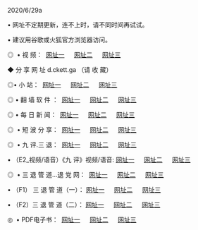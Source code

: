 <p>2020/6/29a
<p>• 网址不定期更新，连不上时，请不同时间再试试。
<p>• 建议用谷歌或火狐官方浏览器访问。
<p>◎  • 视 频： 
<a href="http://ecy.csso.cam/" target="_blank">网址一</a> 　 
<a href="http://eby.csso.cam/" target="_blank">网址二</a> 　 
<a href="http://eay.csso.cam/b.html" target="_blank">网址三</a>
<p>◆ 分 享 网 址  d.ckett.ga  （请 收 藏） </p>

<p>◎•  小 站：  
<a href="http://ecy.csso.cam/f.html" target="_blank">网址一</a> 　 
<a href="http://eby.csso.cam/h.html" target="_blank">网址二</a> 　 
<a href="http://eay.csso.cam/k/" target="_blank">网址三</a></p><p>

<p>◎  • 翻 墙 软 件 ：  
<a href="http://ecy.csso.cam/ff/" target="_blank">网址一</a> 　 
<a href="http://eby.csso.cam/s/read/a1_nd.html" target="_blank">网址二</a> 　 
<a href="http://eay.csso.cam/ff/index.html" target="_blank">网址三</a></p>
<p>◎  • 每 日 新 闻：  
<a href="http://ecy.csso.cam/day/" target="_blank">网址一</a> 　 
<a href="http://eby.csso.cam/day/" target="_blank">网址二</a> 　 
<a href="http://eay.csso.cam/day/index.html" target="_blank">网址三</a></p>
<p>◎   • 短 波 分 享：  
<a href="http://ecy.csso.cam/h/" target="_blank">网址一</a> 　 
<a href="http://eay.csso.cam/h/" target="_blank">网址二</a> 　 
<a href="http://eby.csso.cam/h/index.html" target="_blank">网址三</a></p>
<p>◎   • 九 评.三 退：  
<a href="http://ecy.csso.cam/t/" target="_blank">网址一</a> 　 
<a href="http://eay.csso.cam/v2/index.html" target="_blank">网址二</a> 　 
<a href="http://eby.csso.cam/tt/index.html" target="_blank">网址三</a> 　</p>
<p>  • （E2_视频/语音）《九 评》视频/语音: 
<a href="http://ecy.csso.cam/7738.html" target="_blank">网址一</a> 　 
<a href="http://eay.csso.cam/7614.html" target="_blank">网址二</a> 　 
<a href="http://eby.csso.cam/7633.html" target="_blank">网址三</a></p>
<p>◎   • 三 退 管 道...退 党 网：  
<a href="http://ecy.csso.cam/go/td1.html" target="_blank">网址一</a> 　 
<a href="http://eay.csso.cam/go/td2.html" target="_blank">网址二</a> 　 
<a href="http://eby.csso.cam/go/td3.html" target="_blank">网址三</a></p>
<p>  • （F1） 三 退 管 道（一）： 
<a href="http://ecy.csso.cam/dd/" target="_blank">网址一</a> 　 
<a href="http://eay.csso.cam/s/read/a1_tdx.html" target="_blank">网址二</a> 　 
<a href="http://eby.csso.cam/dd/" target="_blank">网址三</a></p>
<p>  • （F2）三 退 管 道（二）： 
<a href="http://eay.csso.cam/d/" target="_blank">网址一</a> 　 
<a href="http://ecy.csso.cam/d/index.html" target="_blank">网址二</a> 　 
<a href="http://eby.csso.cam/d/" target="_blank">网址三</a></p>
<p>◎   • PDF电子书：  
<a href="http://ecy.csso.cam/p/" target="_blank">网址一</a> 　 
<a href="http://eby.csso.cam/p/index.html" target="_blank">网址二</a> 　 
<a href="http://eay.csso.cam/p/" target="_blank">网址三</a></p>
